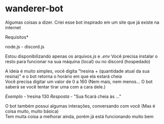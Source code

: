 # wanderer-bot
Algumas coisas a dizer. Criei esse bot inspirado em um site que já existe na internet

Requisitos*

node.js - discord.js

Estou disponibilizando apenas os arquivos _js_ e _.env_
Você precisa instalar o resto para funcionar na sua máquina (local) ou no discord (hospedado)

A ideia é muito simples, você digita "!resina + (quantidade atual da sua resina)" e o bot retorna o horário em que ela estará cheia<br>
Você precisa digitar um valor de 0 a 160 (Nem mais, nem menos... O bot saberá se você tentar tirar uma com a cara dele.)

*Exemplo* - !resina 130
*Resposta* - "Sua ficará cheia às ..."

O bot também possui algumas interações, conversando com você (Mas é coisa muito, muito básica)<br>
Tem muita coisa a melhorar ainda, porém já está funcionando muito bem

